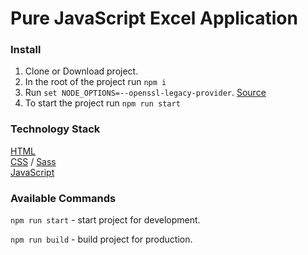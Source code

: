 # Pure JavaScript Excel Application

### Install

1. Clone or Download project.
2. In the root of the project run `npm i`
3. Run `set NODE_OPTIONS=--openssl-legacy-provider`. [Source](https://stackoverflow.com/questions/69692842/error-message-error0308010cdigital-envelope-routinesunsupported)
3. To start the project run `npm run start`

### Technology Stack
[HTML](https://developer.mozilla.org/en-US/docs/Web/HTML) \
[CSS](https://developer.mozilla.org/en-US/docs/Web/CSS) / [Sass](https://sass-lang.com/documentation) \
[JavaScript](https://developer.mozilla.org/en-US/docs/Web/JavaScript)

### Available Commands

`npm run start` - start project for development.

`npm run build` - build project for production.
